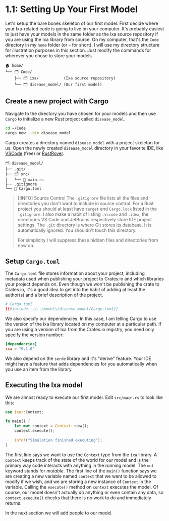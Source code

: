 # 1.1: Setting Up Your First Model

Let's setup the bare bones skeleton of our first model. First decide where your Ixa-related code is going to live on your computer. It's probably easiest to just have your models in the same folder as the Ixa source repository if you are using the Ixa library from source. On my computer, that's the `Code` directory in my `home` folder (or `~` for short). I will use my directory structure for illustration purposes in this section. Just modify the commands for wherever you chose to store your models.

```
🏠 home/
└── 🗂️ Code/
    ├── 🗂️ ixa/           (Ixa source repository)
    └── 🗂️ disease_model/ (Our first model)
```

## Create a new project with Cargo
Navigate to the directory you have chosen for your models and then use `Cargo` to initialize a new Rust project called `disease_model`.

```bash
cd ~/Code
cargo new --bin disease_model
```

Cargo creates a directory named `disease_model` with a project skeleton for us. Open the newly created `disease_model` directory in your favorite IDE, like [VSCode](https://code.visualstudio.com/) (free) or [RustRover](https://www.jetbrains.com/rust/). 

```
🗂️ disease_model/
├── .git/
├── 🗂️ src/
│   └── 📄 main.rs
├── .gitignore
└── 📄 Cargo.toml
```

> [!INFO] Source Control
> The `.gitignore` file lists all the files and directories you don't want to include in source control. For a Rust project you should at least have `target` and `Cargo.lock` listed in the `.gitignore`. I also make a habit of listing `.vscode` and `.idea`, the directories VS Code and JetBrains respectively store IDE project settings. The `.git` directory is where Git stores its database. It is automatically ignored. You shouldn't touch this directory.
> 
> For simplicity I will suppress these hidden files and directories from now on.

## Setup `Cargo.toml`
The `Cargo.toml` file stores information about your project, including metadata used when publishing your project to Crates.io and which libraries your project depends on. Even though we won't be publishing the crate to Crates.io, it's a good idea to get into the habit of adding at least the author(s) and a brief description of the project. 
```toml
# Cargo.toml
{{#include ../../models/disease_model/Cargo.toml}}
```
We also specify our dependencies. In this case, I am telling Cargo to use the version of the Ixa library located on my computer at a particular path. If you are using a version of Ixa from the Crates.io registry, you need only specify the version number:
```toml
[dependencies]  
ixa = "0.1.0"
```
We also depend on the `serde` library and it's "derive" feature. Your IDE might have a feature that adds dependencies for you automatically when you use an item from the library. 
## Executing the Ixa model
We are almost ready to execute our first model. Edit `src/main.rs` to look like this:
```rust
use ixa::Context;  
  
fn main() {  
    let mut context = Context::new();  
    context.execute();  
  
    info!("Simulation finished executing");
}
```
The first line says we want to use the `Context` type from the `ixa` library. A `Context` keeps track of the state of the world for our model and is the primary way code interacts with anything in the running model. The `mut` keyword stands for *mutable*. The first line of the `main()` function says we are creating a new variable named `context` that we want to be allowed to modify if we wish, and we are storing a new instance of `Context` in the variable. Calling the `execute()` method on `context` executes the model. Of course, our model doesn't actually *do* anything or even contain any data, so `context.execute()` checks that there is no work to do and immediately returns. 

In the next section we will add people to our model.
